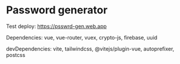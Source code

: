 # Password generator

Test deploy: https://psswrd-gen.web.app

Dependencies:
vue,
vue-router,
vuex,
crypto-js,
firebase,
uuid

devDependencies:
vite,
tailwindcss,
@vitejs/plugin-vue,
autoprefixer,
postcss
